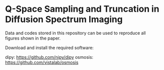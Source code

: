 Q-Space Sampling and Truncation in Diffusion Spectrum Imaging
===========
Data and codes stored in this repository can be used to reproduce all figures shown in the paper.

Download and install the required software:

dipy: https://github.com/nipy/dipy
osmosis: https://github.com/vistalab/osmosis
